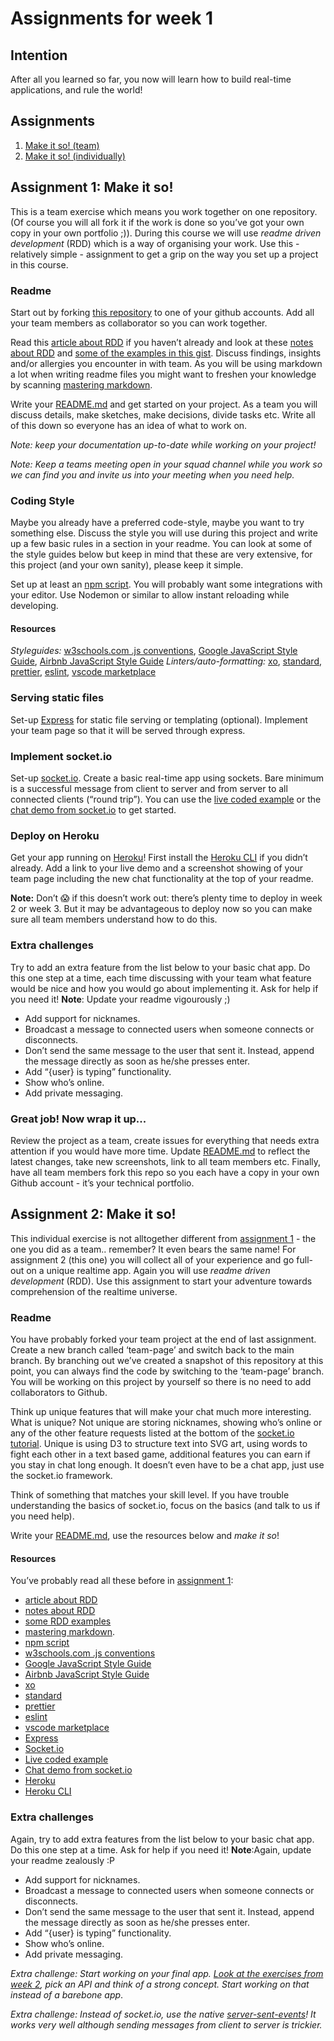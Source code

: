 # Assignments for week 1

## Intention
After all you learned so far, you now will learn how to build real-time applications, and rule the world!

## Assignments
1. [Make it so! (team)](#assignment-1-make-it-so)
2. [Make it so! (individually)](#assignment-2-make-it-so)

## Assignment 1: Make it so!
This is a team exercise which means you work together on one repository. (Of course you will all fork it if the work is done so you’ve got your own copy in your own portfolio ;)). During this course we will use *readme driven development* (RDD) which is a way of organising your work. Use this - relatively simple - assignment to get a grip on the way you set up a project in this course.

### Readme
Start out by forking [this repository](https://github.com/cmda-minor-web/pokemon-game) to one of your github accounts. Add all your team members as collaborator so you can work together.

Read this [article about RDD](http://tom.preston-werner.com/2010/08/23/readme-driven-development.html) if you haven’t already and look at these [notes about RDD](https://deterministic.space/readme-driven-development.html) and [some of the examples in this gist](https://gist.github.com/stefanbirkner/835b7d0c498b4026f65a). Discuss findings, insights and/or allergies you encounter in with team. As you will be using markdown a lot when writing readme files you might want to freshen your knowledge by scanning [mastering markdown](https://guides.github.com/features/mastering-markdown/).

Write your [README.md](../README.md) and get started on your project. As a team you will discuss details, make sketches, make decisions, divide tasks etc. Write all of this down so everyone has an idea of what to work on. 

*Note: keep your documentation up-to-date while working on your project!*

*Note: Keep a teams meeting open in your squad channel while you work so we can find you and invite us into your meeting when you need help.*

### Coding Style
Maybe you already have a preferred code-style, maybe you want to try something else. Discuss the style you will use during this project and write up a few basic rules in a section in your readme. You can look at some of the style guides below but keep in mind that these are very extensive, for this project (and your own sanity), please keep it simple.

Set up at least an [npm script](https://docs.npmjs.com/cli/run-script). You will probably want some integrations with your editor. Use Nodemon or similar to allow instant reloading while developing.

#### Resources
*Styleguides:* [w3schools.com .js conventions](https://www.w3schools.com/js/js_conventions.asp), [Google JavaScript Style Guide](https://google.github.io/styleguide/jsguide.html), [Airbnb JavaScript Style Guide](https://github.com/airbnb/javascript)
*Linters/auto-formatting:* [xo](https://github.com/xojs/xo), [standard](https://github.com/standard/standard), [prettier](https://github.com/prettier/prettier), [eslint](https://github.com/eslint/eslint), [vscode marketplace](https://marketplace.visualstudio.com/search?term=ES)

### Serving static files
Set-up [Express](https://expressjs.com/en/4x/api.html) for static file serving or templating (optional). Implement your team page so that it will be served through express.

### Implement socket.io
Set-up [socket.io](https://socket.io/). Create a basic real-time app using sockets. Bare minimum is a successful message from client to server and from server to all connected clients (“round trip”). You can use the [live coded example](https://github.com/ju5tu5/barebonechat) or the [chat demo from socket.io](https://socket.io/get-started/chat/) to get started.

### Deploy on Heroku
Get your app running on [Heroku](https://www.heroku.com/)! First install the [Heroku CLI](https://devcenter.heroku.com/articles/heroku-cli) if you didn’t already.
Add a link to your live demo  and a screenshot showing of your team page including the new chat functionality at the top of your readme.

**Note:** Don’t 😱 if this doesn’t work out: there’s plenty time to deploy in week 2 or week 3. But it may be advantageous to deploy now so you can make sure all team members understand how to do this.

### Extra challenges
Try to add an extra feature from the list below to your basic chat app. Do this one step at a time, each time discussing with your team what feature would be nice and how you would go about implementing it. Ask for help if you need it! **Note**: Update your readme vigourously ;) 

- Add support for nicknames.
- Broadcast a message to connected users when someone connects or disconnects.
- Don’t send the same message to the user that sent it. Instead, append the message directly as soon as he/she presses enter.
- Add “{user} is typing” functionality.
- Show who’s online.
- Add private messaging.

### Great job! Now wrap it up...
Review the project as a team, create issues for everything that needs extra attention if you would have more time. Update [README.md](../README.md) to reflect the latest changes, take new screenshots, link to all team members etc. Finally, have all team members fork this repo so you each have a copy in your own Github account - it’s your technical portfolio.

## Assignment 2: Make it so!
This individual exercise is not alltogether different from [assignment 1](#assignment-1-make-it-so) - the one you did as a team.. remember? It even bears the same name! For assignment 2 (this one) you will collect all of your experience and go full-out on a unique realtime app. Again you will use *readme driven development* (RDD). Use this assignment to start your adventure towards comprehension of the realtime universe.

### Readme
You have probably forked your team project at the end of last assignment. Create a new branch called ‘team-page’ and switch back to the main branch. By branching out we’ve created a snapshot of this repository at this point, you can always find the code by switching to the ‘team-page’ branch. You will be working on this project by yourself so there is no need to add collaborators to Github.

Think up unique features that will make your chat much more interesting. What is unique? Not unique are storing nicknames, showing who’s online or any of the other feature requests listed at the bottom of the [socket.io tutorial](https://socket.io/get-started/chat/). Unique is using D3 to structure text into SVG art, using words to fight each other in a text based game, additional features you can earn if you stay in chat long enough. It doesn’t even have to be a chat app, just use the socket.io framework.

Think of something that matches your skill level. If you have trouble understanding the basics of socket.io, focus on the basics (and talk to us if you need help).

Write your [README.md](../README.md), use the resources below and *make it so*!

#### Resources
You’ve probably read all these before in [assignment 1](#assignment-1-make-it-so):
- [article about RDD](http://tom.preston-werner.com/2010/08/23/readme-driven-development.html)
- [notes about RDD](https://deterministic.space/readme-driven-development.html)
- [some RDD examples](https://gist.github.com/stefanbirkner/835b7d0c498b4026f65a)
- [mastering markdown](https://guides.github.com/features/mastering-markdown/).
- [npm script](https://docs.npmjs.com/cli/run-script)
- [w3schools.com .js conventions](https://www.w3schools.com/js/js_conventions.asp)
- [Google JavaScript Style Guide](https://google.github.io/styleguide/jsguide.html)
- [Airbnb JavaScript Style Guide](https://github.com/airbnb/javascript)
- [xo](https://github.com/xojs/xo)
- [standard](https://github.com/standard/standard)
- [prettier](https://github.com/prettier/prettier)
- [eslint](https://github.com/eslint/eslint)
- [vscode marketplace](https://marketplace.visualstudio.com/search?term=ES)
- [Express](https://expressjs.com/en/4x/api.html)
- [Socket.io](https://socket.io/)
- [Live coded example](https://github.com/ju5tu5/barebonechat)
- [Chat demo from socket.io](https://socket.io/get-started/chat/)
- [Heroku](https://www.heroku.com/)
- [Heroku CLI](https://devcenter.heroku.com/articles/heroku-cli) 

### Extra challenges
Again, try to add extra features from the list below to your basic chat app. Do this one step at a time. Ask for help if you need it! **Note**:Again, update your readme zealously :P 

- Add support for nicknames.
- Broadcast a message to connected users when someone connects or disconnects.
- Don’t send the same message to the user that sent it. Instead, append the message directly as soon as he/she presses enter.
- Add “{user} is typing” functionality.
- Show who’s online.
- Add private messaging.

*Extra challenge: Start working on your final app. [Look at the exercises from week 2](./week-2.md), pick an API and think of a strong concept. Start working on that instead of a barebone app*.

*Extra challenge: Instead of socket.io, use the native [server-sent-events](https://www.voorhoede.nl/en/blog/real-time-communication-with-server-sent-events/)! It works very well although sending messages from client to server is trickier.*